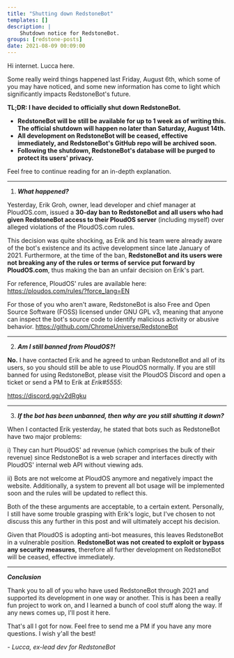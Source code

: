 ```yaml
---
title: "Shutting down RedstoneBot"
templates: []
description: |
    Shutdown notice for RedstoneBot.
groups: [redstone-posts]
date: 2021-08-09 00:09:00
--- 
```


Hi internet. Lucca here.

Some really weird things happened last Friday, August 6th, which some of you may have noticed, and some new information has come to light which significantly impacts RedstoneBot's future.

**TL;DR: I have decided to officially shut down RedstoneBot.**

* **RedstoneBot will be still be available for up to 1 week as of writing this. The official shutdown will happen no later than Saturday, August 14th.**
*  **All development on RedstoneBot will be ceased, effective immediately, and RedstoneBot's GitHub repo will be archived soon.**
* **Following the shutdown, RedstoneBot's database will be purged to protect its users' privacy.**

Feel free to continue reading for an in-depth explanation.

---------------------------------------------------

1. ***What happened?***

Yesterday, Erik Groh, owner, lead developer and chief manager at PloudOS.com, issued a **30-day ban to RedstoneBot and all users who had given RedstoneBot access to their PloudOS server** (including myself) over alleged violations of the PloudOS.com rules.

This decision was quite shocking, as Erik and his team were already aware of the bot's existence and its active development since late January of 2021. Furthermore, at the time of the ban, **RedstoneBot and its users were not breaking any of the rules or terms of service put forward by PloudOS.com**, thus making the ban an unfair decision on Erik's part.

For reference, PloudOS' rules are available here: https://ploudos.com/rules/?force_lang=EN

For those of you who aren't aware, RedstoneBot is also Free and Open Source Software (FOSS) licensed under GNU GPL v3, meaning that anyone can inspect the bot's source code to identify malicious activity or abusive behavior.
https://github.com/ChromeUniverse/RedstoneBot

---------------------------------------------------

2. ***Am I still banned from PloudOS?!***

**No.** I have contacted Erik and he agreed to unban RedstoneBot and all of its users, so you should still be able to use PloudOS normally. If you are still banned for using RedstoneBot, please visit the PloudOS Discord and open a ticket or send a PM to Erik at _Erik#5555_:

https://discord.gg/v2dRgku

---------------------------------------------------

3. ***If the bot has been unbanned, then why are you still shutting it down?***

When I contacted Erik yesterday, he stated that bots such as RedstoneBot have two major problems:

i) They can hurt PloudOS' ad revenue (which comprises the bulk of their revenue) since RedstoneBot is a web scraper and interfaces directly with PloudOS' internal web API without viewing ads.

ii) Bots are not welcome at PloudOS anymore and negatively impact the website. Additionally, a system to prevent all bot usage will be implemented soon and the rules will be updated to reflect this.

Both of the these arguments are acceptable, to a certain extent. Personally, I still have some trouble grasping with Erik's logic, but I've chosen to not discuss this any further in this post and will ultimately accept his decision.

Given that PloudOS is adopting anti-bot measures, this leaves RedstoneBot in a vulnerable position. **RedstoneBot was not created to exploit or bypass any security measures**, therefore all further development on RedstoneBot will be ceased, effective immediately.

---------------------------------------------------

_**Conclusion**_

Thank you to all of you who have used RedstoneBot through 2021 and supported its development in one way or another. This is has been a really fun project to work on, and I learned a bunch of cool stuff along the way. If any news comes up, I'll post it here. 

That's all I got for now. Feel free to send me a PM if you have any more questions. I wish y'all the best!

_- Lucca, ex-lead dev for RedstoneBot_